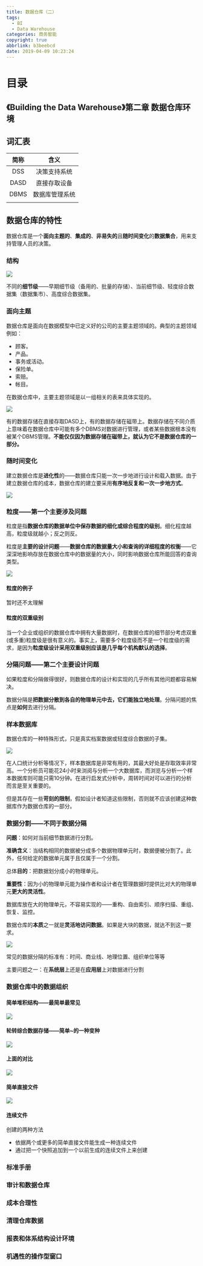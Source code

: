 ```yaml
---
title: 数据仓库（二）
tags:
  - BI
  - Data Warehouse
categories: 商务智能
copyright: true
abbrlink: b3beebcd
date: 2019-04-09 10:23:24
---
```


# 目录





## 《Building the Data Warehouse》第二章 数据仓库环境



## 词汇表

| 简称 |      含义      |
| :--: | :------------: |
| DSS  |  决策支持系统  |
| DASD |  直接存取设备  |
| DBMS | 数据库管理系统 |
|      |                |



## 数据仓库的特性

数据仓库是一个**面向主题的**、**集成的**、**非易失的**且**随时间变化**的**数据集合**，用来支持管理人员的决策。

### 结构

![](https://songzi-blog-pic.oss-cn-hangzhou.aliyuncs.com/截图20190409152310.png)

不同的**细节级**——早期细节级（备用的、批量的存储）、当前细节级、轻度综合数据集（数据集市）、高度综合数据集。



### 面向主题

数据仓库是面向在数据模型中已定义好的公司的主要主题领域的。典型的主题领域例如：

- 顾客。
- 产品。
- 事务或活动。
- 保险单。
- 索赔。
- 帐目。

在数据仓库中，主要主题领域是以一组相关的表来具体实现的。

![](https://songzi-blog-pic.oss-cn-hangzhou.aliyuncs.com/截图20190410182844.png)

有的数据存储在直接存取DASD上，有的数据存储在磁带上。数据存储在不同介质上意味着在数据仓库中可能有多个DBMS对数据进行管理，或者某些数据根本没有被某个DBMS管理。**不能仅仅因为数据存储在磁带上，就认为它不是数据仓库的一部分。**



### 随时间变化

建立数据仓库是**进化性**的——数据仓库只能一次一步地进行设计和载入数据。由于建立数据仓库的成本，数据仓库的建立要采用**有序地反复和一次一步地方式**。

![](https://songzi-blog-pic.oss-cn-hangzhou.aliyuncs.com/截图20190410183413.png)

### 粒度——第一个主要涉及问题

粒度是指**数据仓库的数据单位中保存数据的细化或综合程度的级别**。细化程度越高，粒度级就越小；反之则反。

粒度是**主要的设计问题**——**数据仓库的数据量大小和查询的详细程度的权衡**——它深深地影响存放在数据仓库中的数据量的大小，同时影响数据仓库所能回答的查询类型。

![](https://songzi-blog-pic.oss-cn-hangzhou.aliyuncs.com/截图20190410184523.png)

#### 粒度的例子

暂时还不太理解

#### 粒度的双重级别

当一个企业或组织的数据仓库中拥有大量数据时，在数据仓库的细节部分考虑双重 (或多重)粒度级是很有意义的。事实上，需要多个粒度级而不是一个粒度级的需求，是因为**粒度级设计采用双重级别应该是几乎每个机构默认的选择**。



### 分隔问题——第二个主要设计问题

如果粒度和分隔做得很好，则数据仓库的设计和实现的几乎所有其他问题都容易解决。

数据分隔是**把数据分散到各自的物理单元中去，它们能独立地处理**。分隔问题的焦点是**如何**去进行分隔。



### 样本数据库

数据仓库的一种特殊形式，只是真实档案数据或轻度综合数据的子集。

![](https://songzi-blog-pic.oss-cn-hangzhou.aliyuncs.com/截图20190410190235.png)

在人口统计分析等情况下，样本数据库是非常有用的，其最大好处是存取效率非常高。一个分析员可能花24小时来浏阅与分析一个大数据库，而浏览与分析一个样本数据库则可能只需10分钟。在进行启发式分析中，周转时间对可以进行的分析而言是至关重要的。

但是其存在一些**苛刻的限制**，假如设计者知道这些限制，否则就不应该创建这种数据库作为数据仓库的一部分。



### 数据分割——不同于数据分隔

**问题**：如何对当前细节数据进行分割。

**准确含义**：当结构相同的数据被分成多个数据物理单元时，数据便被分割了。此外，任何给定的数据单元属于且仅属于一个分割。

总体**目的**：把数据划分成小的物理单元。

**重要性**：因为小的物理单元能为操作者和设计者在管理数据时提供比对大的物理单元**更大的灵活性**。

数据库放在大的物理单元，不容易实现的——重构、自由索引、顺序扫描、重组、恢复、监控。

数据仓库的**本质**之一就是**灵活地访问数据**。如果是大块的数据，就达不到这一要求。

![](https://songzi-blog-pic.oss-cn-hangzhou.aliyuncs.com/截图20190410192258.png)

常见的数据分隔的标准有：时间、商业线、地理位置、组织单位等等

主要问题之一：在**系统层**上还是在**应用层**上对数据进行分割



### 数据仓库中的数据组织

#### 简单堆积结构——最简单最常见

![](https://songzi-blog-pic.oss-cn-hangzhou.aliyuncs.com/截图20190410192752.png)

#### 轮转综合数据存储——简单~的一种变种

![](https://songzi-blog-pic.oss-cn-hangzhou.aliyuncs.com/截图20190410192855.png)

#### 上面的对比

![](https://songzi-blog-pic.oss-cn-hangzhou.aliyuncs.com/截图20190410192959.png)

#### 简单直接文件

![](https://songzi-blog-pic.oss-cn-hangzhou.aliyuncs.com/截图20190410193115.png)

#### 连续文件

创建的两种方法

- 依据两个或更多的简单直接文件能生成一种连续文件
- 通过把一个快照追加到一个以前生成的连续文件上来创建



### 标准手册

### 审计和数据仓库

### 成本合理性

### 清理仓库数据

### 报表和体系结构设计环境

### 机遇性的操作型窗口

